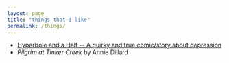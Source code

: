 ```yaml
---
layout: page
title: "things that I like"
permalink: /things/
---
```


- [Hyperbole and a Half -- A quirky and true comic/story about depression](http://hyperboleandahalf.blogspot.com/2013/05/depression-part-two.html?m=1)
- *Pilgrim at Tinker Creek* by Annie Dillard
